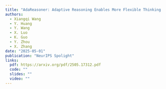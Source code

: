 ```yaml
---
title: "AdaReasoner: Adaptive Reasoning Enables More Flexible Thinking on Large Language Models"
authors:
  - Xiangqi Wang
  - Y. Huang
  - Y. Wang
  - X. Luo
  - K. Guo
  - Y. Zhou
  - X. Zhang
date: "2025-05-01"
publication: "NeurIPS Spolight"
links:
  pdf: https://arxiv.org/pdf/2505.17312.pdf
  code: ""
  slides: ""
  video: ""
---
```

